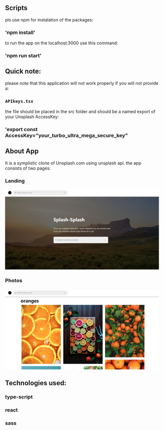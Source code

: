 ## Scripts

pls use npm for instalation of the packages:

### 'npm install'

to run the app on the localhost:3000 use this command:

### 'npm run start'

## Quick note:

please note that this application will not work properly if you will not provide a:

### `APIkeys.tsx`

the file should be placed in the src folder and should be a named export of your Unsplash AccessKey:

### 'export const AccessKey="your_turbo_ultra_mega_secure_key"

## About App

It is a symplistic clone of Unsplash.com using unsplash api.
the app consists of two pages:

### Landing

![Image](landing.jpg)

### Photos

![Image](photos.jpg)

## Technologies used:

### type-script

### react

### sass
